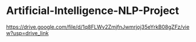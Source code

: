 # Artificial-Intelligence-NLP-Project
https://drive.google.com/file/d/1q8FLWv2ZmjfnJwmrjoj35eYrkB08gZFz/view?usp=drive_link
